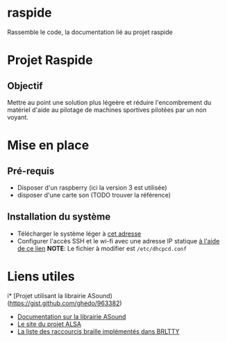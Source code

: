 # raspide
Rassemble le code, la documentation lié au projet raspide
# Projet Raspide
## Objectif

Mettre au point une solution plus légeère et réduire l'encombrement du matériel d'aide au pilotage de machines sportives pilotées par un non voyant.

# Mise en place

## Pré-requis

* Disposer d'un raspberry (ici la version 3 est utilisée)
* disposer d'une carte son (TODO trouver la référence)


## Installation du système

* Télécharger le système léger à [cet adresse](https://downloads.raspberrypi.org/raspbian_lite_latest)
* Configurer l'accès SSH et le wi-fi avec une adresse IP statique [à l'aide de ce lien](https://raspbian-france.fr/raspberry-pi-sans-ecran-sans-clavier/)
**NOTE**: Le fichier à modifier est `/etc/dhcpcd.conf`
# Liens utiles
i* [Projet utilisant la librairie ASound)(https://gist.github.com/ghedo/963382)
* [Documentation sur la librairie ASound](https://www.alsa-project.org/alsa-doc/alsa-lib/pcm.html)
* [Le site du projet ALSA](http://www.alsa-project.org/main/index.php/SoundcardTesting)
* [La liste des raccourcis braille implémentés dans BRLTTY](http://mielke.cc/brltty/doc/KeyBindings/brl-eu-esys_medium.html)
